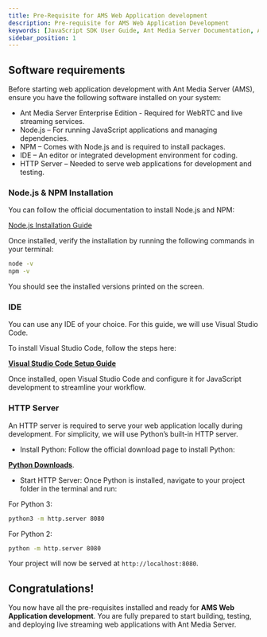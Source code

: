 ```yaml
---
title: Pre-Requisite for AMS Web Application development
description: Pre-requisite for AMS Web Application Development 
keywords: [JavaScript SDK User Guide, Ant Media Server Documentation, Ant Media Server Tutorials]
sidebar_position: 1
---
```


## Software requirements

Before starting web application development with Ant Media Server (AMS), ensure you have the following software installed on your system:

*   Ant Media Server Enterprise Edition - Required for WebRTC and live streaming services.
*   Node.js – For running JavaScript applications and managing dependencies.
*   NPM – Comes with Node.js and is required to install packages.
*   IDE – An editor or integrated development environment for coding.
*   HTTP Server – Needed to serve web applications for development and testing.

### Node.js & NPM Installation

You can follow the official documentation to install Node.js and NPM:

 [Node.js Installation Guide](https://nodejs.org/en/learn/getting-started/how-to-install-nodejs)

Once installed, verify the installation by running the following commands in your terminal:

```bash
node -v
npm -v
```
You should see the installed versions printed on the screen.

### IDE

You can use any IDE of your choice. For this guide, we will use Visual Studio Code.

To install Visual Studio Code, follow the steps here:

[**Visual Studio Code Setup Guide**](https://code.visualstudio.com/docs/setup/setup-overview)

Once installed, open Visual Studio Code and configure it for JavaScript development to streamline your workflow.

### HTTP Server

An HTTP server is required to serve your web application locally during development. For simplicity, we will use Python’s built-in HTTP server.

* Install Python: Follow the official download page to install Python:

[**Python Downloads**](https://www.python.org/downloads/).

* Start HTTP Server: Once Python is installed, navigate to your project folder in the terminal and run:

For Python 3:
```bash
python3 -m http.server 8080
```
For Python 2:

```bash
python -m http.server 8080
```
Your project will now be served at `http://localhost:8080`.

## Congratulations!

You now have all the pre-requisites installed and ready for **AMS Web Application development**. You are fully prepared to start building, testing, and deploying live streaming web applications with Ant Media Server.